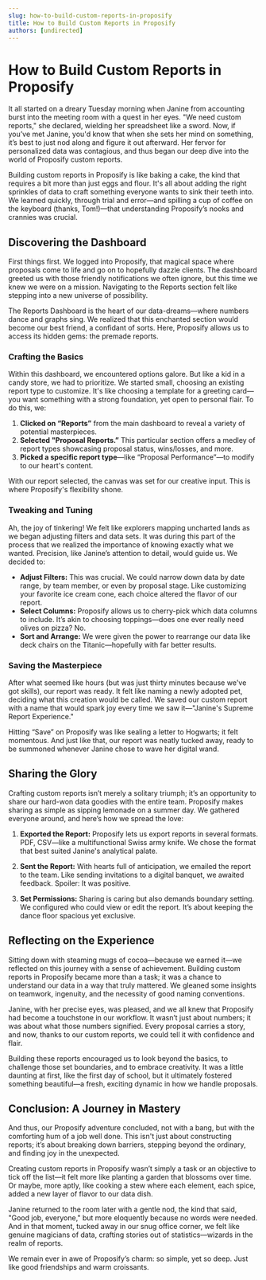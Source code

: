 ```yaml
---
slug: how-to-build-custom-reports-in-proposify
title: How to Build Custom Reports in Proposify
authors: [undirected]
---
```



# How to Build Custom Reports in Proposify

It all started on a dreary Tuesday morning when Janine from accounting burst into the meeting room with a quest in her eyes. "We need custom reports," she declared, wielding her spreadsheet like a sword. Now, if you’ve met Janine, you'd know that when she sets her mind on something, it’s best to just nod along and figure it out afterward. Her fervor for personalized data was contagious, and thus began our deep dive into the world of Proposify custom reports.

Building custom reports in Proposify is like baking a cake, the kind that requires a bit more than just eggs and flour. It's all about adding the right sprinkles of data to craft something everyone wants to sink their teeth into. We learned quickly, through trial and error—and spilling a cup of coffee on the keyboard (thanks, Tom!)—that understanding Proposify’s nooks and crannies was crucial. 

## Discovering the Dashboard

First things first. We logged into Proposify, that magical space where proposals come to life and go on to hopefully dazzle clients. The dashboard greeted us with those friendly notifications we often ignore, but this time we knew we were on a mission. Navigating to the Reports section felt like stepping into a new universe of possibility.

The Reports Dashboard is the heart of our data-dreams—where numbers dance and graphs sing. We realized that this enchanted section would become our best friend, a confidant of sorts. Here, Proposify allows us to access its hidden gems: the premade reports. 

### Crafting the Basics

Within this dashboard, we encountered options galore. But like a kid in a candy store, we had to prioritize. We started small, choosing an existing report type to customize. It's like choosing a template for a greeting card—you want something with a strong foundation, yet open to personal flair. To do this, we:

1. **Clicked on “Reports”** from the main dashboard to reveal a variety of potential masterpieces.
2. **Selected "Proposal Reports.”** This particular section offers a medley of report types showcasing proposal status, wins/losses, and more.
3. **Picked a specific report type**—like “Proposal Performance”—to modify to our heart's content.

With our report selected, the canvas was set for our creative input. This is where Proposify's flexibility shone.

### Tweaking and Tuning

Ah, the joy of tinkering! We felt like explorers mapping uncharted lands as we began adjusting filters and data sets. It was during this part of the process that we realized the importance of knowing exactly what we wanted. Precision, like Janine’s attention to detail, would guide us. We decided to:

- **Adjust Filters:** This was crucial. We could narrow down data by date range, by team member, or even by proposal stage. Like customizing your favorite ice cream cone, each choice altered the flavor of our report.
- **Select Columns:** Proposify allows us to cherry-pick which data columns to include. It’s akin to choosing toppings—does one ever really need olives on pizza? No.
- **Sort and Arrange:** We were given the power to rearrange our data like deck chairs on the Titanic—hopefully with far better results.

### Saving the Masterpiece

After what seemed like hours (but was just thirty minutes because we've got skills), our report was ready. It felt like naming a newly adopted pet, deciding what this creation would be called. We saved our custom report with a name that would spark joy every time we saw it—"Janine's Supreme Report Experience."

Hitting “Save” on Proposify was like sealing a letter to Hogwarts; it felt momentous. And just like that, our report was neatly tucked away, ready to be summoned whenever Janine chose to wave her digital wand. 

## Sharing the Glory

Crafting custom reports isn’t merely a solitary triumph; it’s an opportunity to share our hard-won data goodies with the entire team. Proposify makes sharing as simple as sipping lemonade on a summer day. We gathered everyone around, and here’s how we spread the love:

1. **Exported the Report:** Proposify lets us export reports in several formats. PDF, CSV—like a multifunctional Swiss army knife. We chose the format that best suited Janine's analytical palate.
   
2. **Sent the Report:** With hearts full of anticipation, we emailed the report to the team. Like sending invitations to a digital banquet, we awaited feedback. Spoiler: It was positive.

3. **Set Permissions:** Sharing is caring but also demands boundary setting. We configured who could view or edit the report. It’s about keeping the dance floor spacious yet exclusive.

## Reflecting on the Experience

Sitting down with steaming mugs of cocoa—because we earned it—we reflected on this journey with a sense of achievement. Building custom reports in Proposify became more than a task; it was a chance to understand our data in a way that truly mattered. We gleaned some insights on teamwork, ingenuity, and the necessity of good naming conventions.

Janine, with her precise eyes, was pleased, and we all knew that Proposify had become a touchstone in our workflow. It wasn’t just about numbers; it was about what those numbers signified. Every proposal carries a story, and now, thanks to our custom reports, we could tell it with confidence and flair.

Building these reports encouraged us to look beyond the basics, to challenge those set boundaries, and to embrace creativity. It was a little daunting at first, like the first day of school, but it ultimately fostered something beautiful—a fresh, exciting dynamic in how we handle proposals. 

## Conclusion: A Journey in Mastery

And thus, our Proposify adventure concluded, not with a bang, but with the comforting hum of a job well done. This isn't just about constructing reports; it’s about breaking down barriers, stepping beyond the ordinary, and finding joy in the unexpected.

Creating custom reports in Proposify wasn’t simply a task or an objective to tick off the list—it felt more like planting a garden that blossoms over time. Or maybe, more aptly, like cooking a stew where each element, each spice, added a new layer of flavor to our data dish.

Janine returned to the room later with a gentle nod, the kind that said, "Good job, everyone," but more eloquently because no words were needed. And in that moment, tucked away in our snug office corner, we felt like genuine magicians of data, crafting stories out of statistics—wizards in the realm of reports. 

We remain ever in awe of Proposify’s charm: so simple, yet so deep. Just like good friendships and warm croissants.